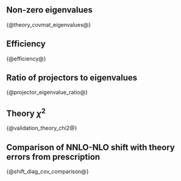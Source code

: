 
   Non-zero eigenvalues
   --------------------

   {@theory_covmat_eigenvalues@}

   Efficiency
   ----------

   {@efficiency@}

   Ratio of projectors to eigenvalues
   ----------------------------------
  
   {@projector_eigenvalue_ratio@}

   Theory $\chi^2$ 
   ---------------
 
   {@validation_theory_chi2@}

   Comparison of NNLO-NLO shift with theory errors from prescription
   -----------------------------------------------------------------

   {@shift_diag_cov_comparison@}

